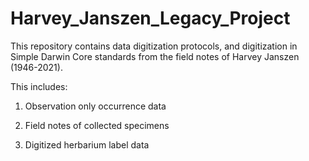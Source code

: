# Harvey_Janszen_Legacy_Project




This repository contains data digitization protocols, and digitization in Simple Darwin Core standards from the field notes of Harvey Janszen (1946-2021). 




This includes: 

1) Observation only occurrence data

2) Field notes of collected specimens

3) Digitized herbarium label data